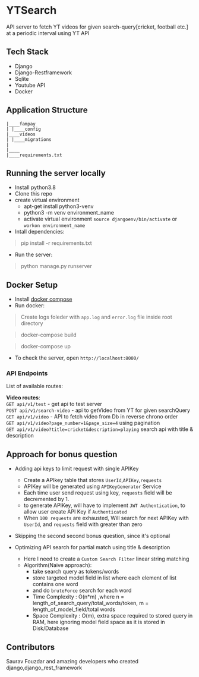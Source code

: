 
# YTSearch

API server to fetch YT videos for given search-query[cricket, football etc.] at a periodic interval using YT API

## Tech Stack

- Django
- Django-Restframework
- Sqlite
- Youtube API
- Docker

## Application Structure

```
|____fampay
| |____config
|____videos
| |____migrations
|
|____
|____requirements.txt
```
## Running the server locally

 * Install python3.8
 * Clone this repo
 * create virtual environment
   - apt-get install python3-venv  
   - python3 -m venv environment_name
   - activate virtual environment `source djangoenv/bin/activate`   or `workon environment_name`
 * Intall dependencies:
> pip install -r requirements.txt
 * Run the server:
> python manage.py runserver


Docker Setup
---
 * Install [docker compose](https://docs.docker.com/compose/install/)
 * Run docker:
> Create logs foleder with `app.log` and `error.log` file inside root directory

> docker-compose build

> docker-compose up
 * To check the server, open `http://localhost:8000/`


### API Endpoints

List of available routes:

**Video routes**:\
`GET api/v1/test` - get api to test server\
`POST api/v1/search-video` - api to getVideo from YT for given searchQuery\
`GET api/v1/video` - API to fetch video from Db in reverse chrono order\
`GET api/v1/video?page_number=1&page_size=4` using pagination\
`GET api/v1/video?title=cricket&description=playing` search api with title & description


## Approach for bonus question
* Adding api keys to limit request with single APIKey
  - Create a APIkey table that stores `UserId`,`APIKey`,`requests`
  - APIKey will be generated using `APIKeyGenerator` Service
  - Each time user send request using key, `requests` field will be decremented by 1.
  - to generate APIKey, will have to implement `JWT Authentication`, to allow user create API Key if `Authenticated`
  - When `100 requests` are exhausted, Will search for next APIKey with `UserId`, and `requests` field with greater than zero  

* Skipping the second second bonus question, since it's optional
* Optimizing API search for partial match using title & description 
  - Here I need to create a `Custom Search Filter` linear string matching
  - Algorithm(Naive approach):
    - take search query as tokens/words
    - store targeted model field in list where each element of list contains one word
    - and do `bruteForce` search for each word 
    - Time Complexity : O(n*m) ,where n = length_of_search_query/total_words/token, m = length_of_model_field/total words
    - Space Complexity : O(m), extra space required to stored query in RAM, here ignoring model field space as it is stored in Disk/Database

    
## Contributors
Saurav Fouzdar and amazing developers who created django,django_rest_framework





